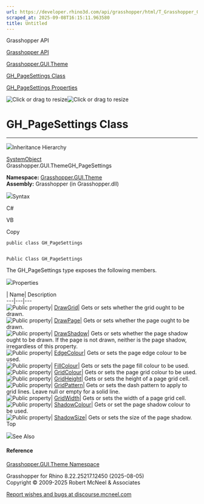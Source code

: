 ```yaml
---
url: https://developer.rhino3d.com/api/grasshopper/html/T_Grasshopper_GUI_Theme_GH_PageSettings.htm
scraped_at: 2025-09-08T16:15:11.963580
title: Untitled
---
```


Grasshopper API

[Grasshopper API](../html/723c01da-9986-4db2-8f53-6f3a7494df75.htm
"Grasshopper API")

[Grasshopper.GUI.Theme](../html/N_Grasshopper_GUI_Theme.htm
"Grasshopper.GUI.Theme")

[GH_PageSettings Class](../html/T_Grasshopper_GUI_Theme_GH_PageSettings.htm
"GH_PageSettings Class")

[GH_PageSettings
Properties](../html/Properties_T_Grasshopper_GUI_Theme_GH_PageSettings.htm
"GH_PageSettings Properties")

![Click or drag to resize](../icons/TocOpen.gif)![Click or drag to
resize](../icons/TocClose.gif)

# GH_PageSettings Class  
  
---  
  
![](../icons/SectionExpanded.png)Inheritance Hierarchy

[SystemObject](https://docs.microsoft.com/dotnet/api/system.object)  
Grasshopper.GUI.ThemeGH_PageSettings  

**Namespace:** [Grasshopper.GUI.Theme](N_Grasshopper_GUI_Theme.htm)  
**Assembly:** Grasshopper (in Grasshopper.dll)

![](../icons/SectionExpanded.png)Syntax

C#

VB

Copy

    
    
    public class GH_PageSettings
    
    
    Public Class GH_PageSettings

The GH_PageSettings type exposes the following members.

![](../icons/SectionExpanded.png)Properties

| Name| Description  
---|---|---  
![Public property](../icons/pubproperty.gif)|
[DrawGrid](P_Grasshopper_GUI_Theme_GH_PageSettings_DrawGrid.htm)|  Gets or
sets whether the grid ought to be drawn.  
![Public property](../icons/pubproperty.gif)|
[DrawPage](P_Grasshopper_GUI_Theme_GH_PageSettings_DrawPage.htm)|  Gets or
sets whether the page ought to be drawn.  
![Public property](../icons/pubproperty.gif)|
[DrawShadow](P_Grasshopper_GUI_Theme_GH_PageSettings_DrawShadow.htm)|  Gets or
sets whether the page shadow ought to be drawn. If the page is not drawn,
neither is the page shadow, irregardless of this property.  
![Public property](../icons/pubproperty.gif)|
[EdgeColour](P_Grasshopper_GUI_Theme_GH_PageSettings_EdgeColour.htm)|  Gets or
sets the page edge colour to be used.  
![Public property](../icons/pubproperty.gif)|
[FillColour](P_Grasshopper_GUI_Theme_GH_PageSettings_FillColour.htm)|  Gets or
sets the page fill colour to be used.  
![Public property](../icons/pubproperty.gif)|
[GridColour](P_Grasshopper_GUI_Theme_GH_PageSettings_GridColour.htm)|  Gets or
sets the page grid colour to be used.  
![Public property](../icons/pubproperty.gif)|
[GridHeight](P_Grasshopper_GUI_Theme_GH_PageSettings_GridHeight.htm)|  Gets or
sets the height of a page grid cell.  
![Public property](../icons/pubproperty.gif)|
[GridPattern](P_Grasshopper_GUI_Theme_GH_PageSettings_GridPattern.htm)|  Gets
or sets the dash pattern to apply to grid lines. Leave null or empty for a
solid line.  
![Public property](../icons/pubproperty.gif)|
[GridWidth](P_Grasshopper_GUI_Theme_GH_PageSettings_GridWidth.htm)|  Gets or
sets the width of a page grid cell.  
![Public property](../icons/pubproperty.gif)|
[ShadowColour](P_Grasshopper_GUI_Theme_GH_PageSettings_ShadowColour.htm)|
Gets or set the page shadow colour to be used.  
![Public property](../icons/pubproperty.gif)|
[ShadowSize](P_Grasshopper_GUI_Theme_GH_PageSettings_ShadowSize.htm)|  Gets or
sets the size of the page shadow.  
Top

![](../icons/SectionExpanded.png)See Also

#### Reference

[Grasshopper.GUI.Theme Namespace](N_Grasshopper_GUI_Theme.htm)

Grasshopper for Rhino 8.22.25217.12450 (2025-08-05)  
Copyright © 2009-2025 Robert McNeel & Associates

[Report wishes and bugs at
discourse.mcneel.com](https://discourse.mcneel.com/c/grasshopper)

